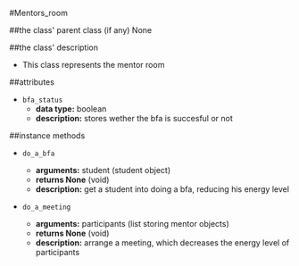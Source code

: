 #Mentors_room

##the class' parent class (if any)
None

##the class' description
* This class represents the mentor room

##attributes
* `bfa_status`
    * **data type:** boolean
    * **description:** stores wether the bfa is succesful or not

##instance methods 
* `do_a_bfa`
    * **arguments:**  student (student object)
    * **returns None** (void)
    * **description:** get a student into doing a bfa, reducing his energy level 

* `do_a_meeting`
    * **arguments:** participants (list storing mentor objects)
    * **returns None** (void) 
    * **description:** arrange a meeting, which decreases the energy level of participants